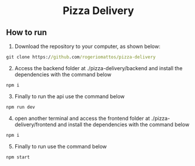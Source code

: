 <h1 align="center">Pizza Delivery</h1>

<h2>How to run</h2>

1. Download the repository to your computer, as shown below:
```cmd
git clone https://github.com/rogeriomattos/pizza-delivery
```
2. Access the backend folder at ./pizza-delivery/backend and install the dependencies with the command below
 ```cmd
 npm i
 ```
3. Finally to run the api use the command below
```cmd
npm run dev
```
4. open another terminal and access the frontend folder at ./pizza-delivery/frontend and install the dependencies with the command below
 ```cmd
 npm i
 ```
5. Finally to run use the command below
```cmd
npm start
```
